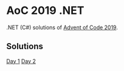 # AoC 2019 .NET

.NET (C#) solutions of [Advent of Code 2019](https://adventofcode.com/2019).

## Solutions

[Day 1](https://github.com/melanchall/aoc2019net/blob/master/Aoc2019Net/Days/Day1.cs)
[Day 2](https://github.com/melanchall/aoc2019net/blob/master/Aoc2019Net/Days/Day2.cs)
